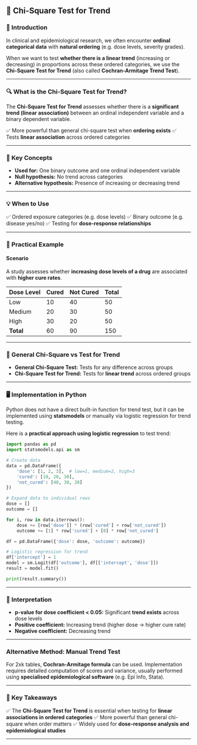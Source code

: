 ## **🧬 Chi-Square Test for Trend**

### **📖 Introduction**

In clinical and epidemiological research, we often encounter **ordinal categorical data** with **natural ordering** (e.g. dose levels, severity grades).

When we want to test **whether there is a linear trend** (increasing or decreasing) in proportions across these ordered categories, we use the **Chi-Square Test for Trend** (also called **Cochran-Armitage Trend Test**).

---

### **🔍 What is the Chi-Square Test for Trend?**

The **Chi-Square Test for Trend** assesses whether there is a **significant trend (linear association)** between an ordinal independent variable and a binary dependent variable.

✅ More powerful than general chi-square test when **ordering exists**
✅ Tests **linear association** across ordered categories

---

### **📝 Key Concepts**

* **Used for:** One binary outcome and one ordinal independent variable
* **Null hypothesis:** No trend across categories
* **Alternative hypothesis:** Presence of increasing or decreasing trend

---

### **💡 When to Use**

✅ Ordered exposure categories (e.g. dose levels)
✅ Binary outcome (e.g. disease yes/no)
✅ Testing for **dose-response relationships**

---

### **🔬 Practical Example**

#### **Scenario**

A study assesses whether **increasing dose levels of a drug** are associated with **higher cure rates**.

| **Dose Level** | **Cured** | **Not Cured** | **Total** |
| -------------- | --------- | ------------- | --------- |
| Low            | 10        | 40            | 50        |
| Medium         | 20        | 30            | 50        |
| High           | 30        | 20            | 50        |
| **Total**      | 60        | 90            | 150       |

---

### **📝 General Chi-Square vs Test for Trend**

* **General Chi-Square Test:** Tests for any difference across groups
* **Chi-Square Test for Trend:** Tests for **linear trend** across ordered groups

---

### **🖥️ Implementation in Python**

Python does not have a direct built-in function for trend test, but it can be implemented using **statsmodels** or manually via logistic regression for trend testing.

Here is a **practical approach using logistic regression** to test trend:

```python
import pandas as pd
import statsmodels.api as sm

# Create data
data = pd.DataFrame({
    'dose': [1, 2, 3],  # low=1, medium=2, high=3
    'cured': [10, 20, 30],
    'not_cured': [40, 30, 20]
})

# Expand data to individual rows
dose = []
outcome = []

for i, row in data.iterrows():
    dose += [row['dose']] * (row['cured'] + row['not_cured'])
    outcome += [1] * row['cured'] + [0] * row['not_cured']

df = pd.DataFrame({'dose': dose, 'outcome': outcome})

# Logistic regression for trend
df['intercept'] = 1
model = sm.Logit(df['outcome'], df[['intercept', 'dose']])
result = model.fit()

print(result.summary())
```

---

### **🔑 Interpretation**

* **p-value for dose coefficient < 0.05:** Significant **trend exists** across dose levels
* **Positive coefficient:** Increasing trend (higher dose → higher cure rate)
* **Negative coefficient:** Decreasing trend

---

### **Alternative Method: Manual Trend Test**

For 2xk tables, **Cochran-Armitage formula** can be used. Implementation requires detailed computation of scores and variance, usually performed using **specialised epidemiological software** (e.g. Epi Info, Stata).

---

### **🎯 Key Takeaways**

✅ The **Chi-Square Test for Trend** is essential when testing for **linear associations in ordered categories**
✅ More powerful than general chi-square when order matters
✅ Widely used for **dose-response analysis and epidemiological studies**

---

